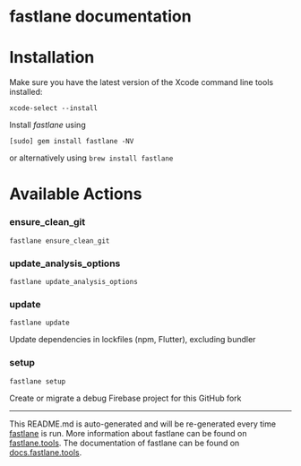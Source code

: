 fastlane documentation
================
# Installation

Make sure you have the latest version of the Xcode command line tools installed:

```
xcode-select --install
```

Install _fastlane_ using
```
[sudo] gem install fastlane -NV
```
or alternatively using `brew install fastlane`

# Available Actions
### ensure_clean_git
```
fastlane ensure_clean_git
```

### update_analysis_options
```
fastlane update_analysis_options
```

### update
```
fastlane update
```
Update dependencies in lockfiles (npm, Flutter), excluding bundler
### setup
```
fastlane setup
```
Create or migrate a debug Firebase project for this GitHub fork

----

This README.md is auto-generated and will be re-generated every time [fastlane](https://fastlane.tools) is run.
More information about fastlane can be found on [fastlane.tools](https://fastlane.tools).
The documentation of fastlane can be found on [docs.fastlane.tools](https://docs.fastlane.tools).
